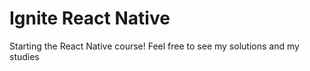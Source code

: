 # Ignite React Native

Starting the React Native course! Feel free to see my solutions and my studies